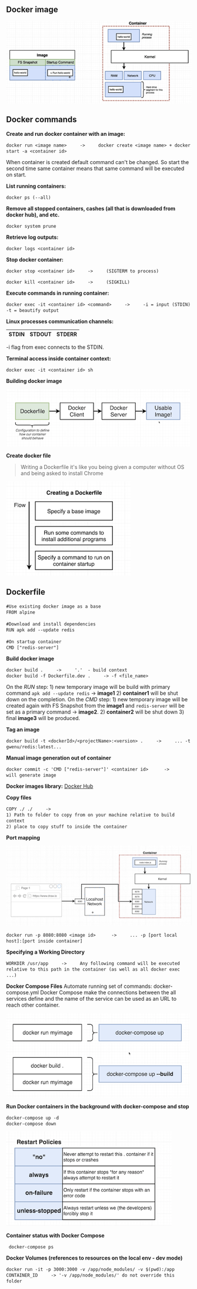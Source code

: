 Docker image
-----
![Docker image diagram](../info/images/docker-run-hello-world-snapshot.png)


Docker commands
-----
**Create and run docker container with an image:**
```
docker run <image name>     ->     docker create <image name> + docker start -a <container id>
```
When container is created default command can't be changed. So start the second time same container means that same command will be executed on start.


**List running containers:**
```
docker ps (--all)
```


**Remove all stopped containers, cashes (all that is downloaded from docker hub), and etc.**
```
docker system prune
```


**Retrieve log outputs:**
```
docker logs <container id>
```


**Stop docker container:**
```
docker stop <container id>     ->     (SIGTERM to process)
```

```
docker kill <container id>     ->     (SIGKILL)
```


**Execute commands in running container:**
```
docker exec -it <container id> <command>     ->     -i = input (STDIN) -t = beautify output
```

            
**Linux processes communication channels:**

STDIN | STDOUT | STDERR
--- | --- | ---


-i flag from exec connects to the STDIN.


**Terminal access inside container context:**
```
docker exec -it <container id> sh
```

**Building docker image**

![Docker image flow](../info/images/docker-image-flow.png)

**Create docker file**

>Writing a Dockerfile it's like you being given a computer without OS and being asked to install Chrome

![Dockerfile flow](../info/images/dockerfile-flow.png)


Dockerfile
---
```
#Use existing docker image as a base
FROM alpine

#Download and install dependencies
RUN apk add --update redis

#On startup container
CMD ["redis-server"]
```

**Build docker image**
```
docker build .     ->     '.'  - build context
docker build -f Dockerfile.dev .     -> -f <file_name>
```

On the *RUN* step: 1) new temporary image will be build with primary command `apk add --update redis` -> **image1** 2) **container1** will be shut down on the completion. 
On the *CMD* step: 1) new temporary image will be created again with FS Snapshot from the **image1** and `redis-server` will be set as a primary command -> **image2**.
2) **container2** will be shut down 3) final **image3** will be produced.  

**Tag an image**
```
docker build -t <dockerId>/<projectName>:<version> .     ->     ... -t gwenu/redis:latest...
```

**Manual image generation out of container**
```
docker commit -c 'CMD ["redis-server"]' <container id>      ->      will generate image
```

**Docker images library:**
[Docker Hub](https://hub.docker.com/)

**Copy files**
```
COPY ./ ./     ->     
1) Path to folder to copy from on your machine relative to build context 
2) place to copy stuff to inside the container
```

**Port mapping**

![Port mapping](../info/images/docker-portMapping.png)

```
docker run -p 8080:8080 <image id>      ->     ... -p [port local host]:[port inside container]
```

**Specifying a Working Directory**
```
WORKDIR /usr/app     ->     Any following command will be executed relative to this path in the container (as well as all docker exec ...)
```

**Docker Compose Files**
Automate running set of commands: docker-compose.yml
Docker Compose make the connections between the all services define and the name of the service can be used as an URL to reach other container.
 
![Docker Compose Commands](../info/images/docker-composeCommands.png)
 
**Run Docker containers in the background with docker-compose and stop**
```
docker-compose up -d
docker-compose down
``` 
 
![Docker Compose Restart Policies](../info/images/dockerCompose-restartPolicies.png)
 
**Container status with Docker Compose**
```
 docker-compose ps
```
 
**Docker Volumes (references to resources on the local env - dev mode)**
```
docker run -it -p 3000:3000 -v /app/node_modules/ -v $(pwd):/app CONTAINER_ID     -> '-v /app/node_modules/' do not override this folder
```
 
 
 